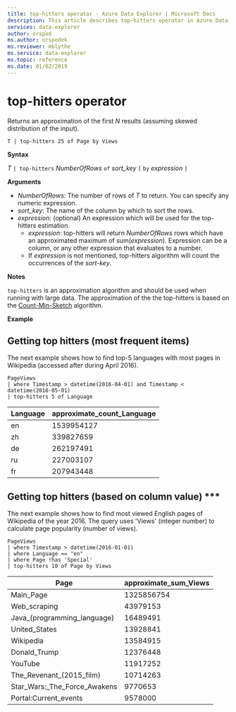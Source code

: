 ```yaml
---
title: top-hitters operator - Azure Data Explorer | Microsoft Docs
description: This article describes top-hitters operator in Azure Data Explorer.
services: data-explorer
author: orspod
ms.author: orspodek
ms.reviewer: mblythe
ms.service: data-explorer
ms.topic: reference
ms.date: 01/02/2019
---
```

# top-hitters operator

Returns an approximation of the first *N* results (assuming skewed distribution of the input).

```kusto
T | top-hitters 25 of Page by Views 
```

**Syntax**

*T* `| top-hitters` *NumberOfRows* `of` *sort_key* `[` `by` *expression* `]`

**Arguments**

* *NumberOfRows*: The number of rows of *T* to return. You can specify any numeric expression.
* *sort_key*: The name of the column by which to sort the rows.
* *expression*: (optional) An expression which will be used for the top-hitters estimation. 
    * *expression*: top-hitters will return *NumberOfRows* rows which have an approximated maximum of sum(*expression*). Expression can be a column, or any other expression that evaluates to a number. 
    *  If *expression* is not mentioned, top-hitters algorithm will count the occurrences of the *sort-key*.  

**Notes**

`top-hitters` is an approximation algorithm and should be used when running with large data. 
The approximation of the the top-hitters is based on the [Count-Min-Sketch](https://en.wikipedia.org/wiki/Count%E2%80%93min_sketch) algorithm.  

**Example**

## Getting top hitters (most frequent items) 

The next example shows how to find top-5  languages with most pages in Wikipedia (accessed after during April 2016). 

```
PageViews
| where Timestamp > datetime(2016-04-01) and Timestamp < datetime(2016-05-01) 
| top-hitters 5 of Language 
```

|Language|approximate_count_Language|
|---|---|
|en|1539954127|
|zh|339827659|
|de|262197491|
|ru|227003107|
|fr|207943448|

## Getting top hitters (based on column value) ***

The next example shows how to find most viewed English pages of Wikipedia of the year 2016. 
The query uses 'Views' (integer number) to calculate page popularity (number of views). 

```
PageViews
| where Timestamp > datetime(2016-01-01)
| where Language == "en"
| where Page !has 'Special'
| top-hitters 10 of Page by Views
```

|Page|approximate_sum_Views|
|---|---|
|Main_Page|1325856754|
|Web_scraping|43979153|
|Java_(programming_language)|16489491|
|United_States|13928841|
|Wikipedia|13584915|
|Donald_Trump|12376448|
|YouTube|11917252|
|The_Revenant_(2015_film)|10714263|
|Star_Wars:_The_Force_Awakens|9770653|
|Portal:Current_events|9578000|